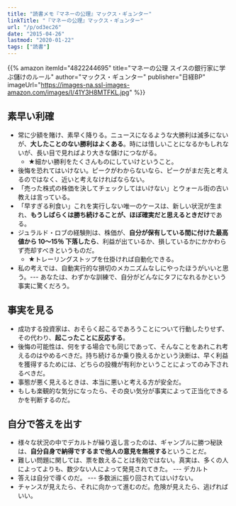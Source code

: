 ```yaml
---
title: "読書メモ『マネーの公理』マックス・ギュンター"
linkTitle: "『マネーの公理』マックス・ギュンター"
url: "/p/od3ec26"
date: "2015-04-26"
lastmod: "2020-01-22"
tags: ["読書"]
---
```


{{% amazon
  itemId="4822244695"
  title="マネーの公理 スイスの銀行家に学ぶ儲けのルール"
  author="マックス・ギュンター"
  publisher="日経BP"
  imageUrl="https://images-na.ssl-images-amazon.com/images/I/41Y3H8MTFKL.jpg"
%}}

素早い利確
----

- 常に少額を賭け、素早く降りる。ニュースになるような大勝利は滅多にないが、**大したことのない勝利はよくある**。時には惜しいことになるかもしれないが、長い目で見ればより大きな儲けにつながる。
    - ★細かい勝利をたくさんものにしていけということ。
- 後悔を恐れてはいけない。ピークがわからないなら、ピークがまだ先と考えるのではなく、近いと考えなければならない。
- 「売った株式の株価を決してチェックしてはいけない」とウォール街の古い教えは言っている。
- 「早すぎる利食い」これを実行しない唯一のケースは、新しい状況が生まれ、**もうしばらくは勝ち続けることが、ほぼ確実だと思えるときだけ**である。
- ジュラルド・ロブの経験則は、株価が、**自分が保有している間に付けた最高値から 10～15％ 下落したら**、利益が出ているか、損しているかにかかわらず売却すべきというものだ。
    - ★トレーリングストップを仕掛ければ自動化できる。
- 私の考えでは、自動実行的な損切のメカニズムなしにやったほうがいいと思う。--- あなたは、わずかな訓練で、自分がどんなにタフになれるかという事実に驚くだろう。


事実を見る
----

- 成功する投資家は、おそらく起こるであろうことについて行動したりせず、その代わり、**起こったことに反応する**。
- 後悔の可能性は、何をする場合でも同じであって、そんなことをあれこれ考えるのはやめるべきだ。持ち続けるか乗り換えるかという決断は、早く利益を獲得するためには、どちらの投機が有利かということによってのみ下されるべきだ。
- 事態が悪く見えるときは、本当に悪いと考える方が安全だ。
- もしも楽観的な気分になったら、その良い気分が事実によって正当化できるかを判断するのだ。


自分で答えを出す
----

- 様々な状況の中でデカルトが繰り返し言ったのは、ギャンブルに勝つ秘訣は、**自分自身で納得でするまで他人の意見を無視する**ということだ。
- 難しい問題に関しては、票を数えることは有効ではない。真実は、多くの人によってよりも、数少ない人によって発見されてきた。 --- デカルト
- 答えは自分で導くのだ。 --- 多数派に振り回されてはいけない。
- チャンスが見えたら、それに向かって進むのだ。危険が見えたら、逃げればいい。


